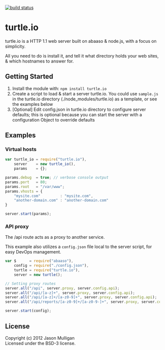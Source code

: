 [![build status](https://secure.travis-ci.org/avoidwork/turtle.io.png)](http://travis-ci.org/avoidwork/turtle.io)
# turtle.io

turtle.io is a HTTP 1.1 web server built on abaaso & node.js, with a focus on simplicity.

All you need to do is install it, and tell it what directory holds your web sites, & which hostnames to answer for.

## Getting Started

1. Install the module with: `npm install turtle.io`
2. Create a script to load & start a server turtle.io. You could use `sample.js` in the turtle.io directory (./node_modules/turtle.io) as a template, or see the examples below
3. [Optional] Edit config.json in turtle.io directory to configure server defaults; this is optional because you can start the server with a configuration Object to override defaults

## Examples

### Virtual hosts

```javascript
var turtle_io = require("turtle.io"),
    server    = new turtle_io(),
    params    = {};

params.debug  = true; // verbose console output
params.port   = 80;
params.root   = "/var/www";
params.vhosts = {
	"mysite.com"         : "mysite.com",
	"another-domain.com" : "another-domain.com"
}

server.start(params);
```

### API proxy

The /api route acts as a proxy to another service.

This example also utilizes a `config.json` file local to the server script, for easy DevOps management.

```javascript
var $      = require("abaaso"),
    config = require("./config.json"),
    turtle = require("turtle.io"),
    server = new turtle();

// Setting proxy routes
server.all("/api", server.proxy, server.config.api);
server.all("/api/[a-z]+", server.proxy, server.config.api);
server.all("/api/[a-z]+/[a-z0-9]+", server.proxy, server.config.api);
server.all("/api/reports/[a-z0-9]+/[a-z0-9-]+", server.proxy, server.config.api);

server.start(config);
```

## License
Copyright (c) 2012 Jason Mulligan  
Licensed under the BSD-3 license.